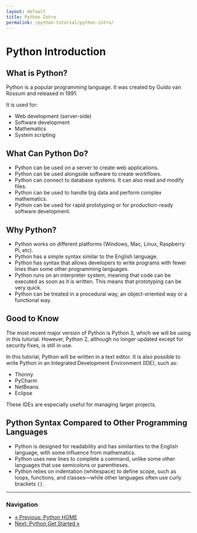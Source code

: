 ```yaml
---
layout: default
title: Python Intro
permalink: /python-tutorial/python-intro/
---
```


# Python Introduction

## What is Python?

Python is a popular programming language. It was created by Guido van Rossum and released in 1991.

It is used for:

- Web development (server-side)
- Software development
- Mathematics
- System scripting

## What Can Python Do?

- Python can be used on a server to create web applications.
- Python can be used alongside software to create workflows.
- Python can connect to database systems. It can also read and modify files.
- Python can be used to handle big data and perform complex mathematics.
- Python can be used for rapid prototyping or for production-ready software development.

## Why Python?

- Python works on different platforms (Windows, Mac, Linux, Raspberry Pi, etc).
- Python has a simple syntax similar to the English language.
- Python has syntax that allows developers to write programs with fewer lines than some other programming languages.
- Python runs on an interpreter system, meaning that code can be executed as soon as it is written. This means that prototyping can be very quick.
- Python can be treated in a procedural way, an object-oriented way or a functional way.

## Good to Know

The most recent major version of Python is Python 3, which we will be using in this tutorial. However, Python 2, although no longer updated except for security fixes, is still in use.

In this tutorial, Python will be written in a text editor. It is also possible to write Python in an Integrated Development Environment (IDE), such as:

- Thonny
- PyCharm
- NetBeans
- Eclipse

These IDEs are especially useful for managing larger projects.

## Python Syntax Compared to Other Programming Languages

- Python is designed for readability and has similarities to the English language, with some influence from mathematics.
- Python uses new lines to complete a command, unlike some other languages that use semicolons or parentheses.
- Python relies on indentation (whitespace) to define scope, such as loops, functions, and classes—while other languages often use curly brackets `{}`.

---

### Navigation

- [« Previous: Python HOME](/python-tutorial/python-home/)
- [Next: Python Get Started »](/python-tutorial/python-get-started/)
